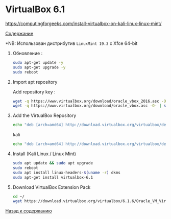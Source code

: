 # VirtualBox 6.1
https://computingforgeeks.com/install-virtualbox-on-kali-linux-linux-mint/

[Содержание](../README.md)

*NB: Использован дистрибутив `LinuxMint 19.3` с Xfce 64-bit

1. Обновление :

    ```bash
    sudo apt-get update -y
    sudo apt-get upgrade -y
    sudo reboot
    ```

2. Import apt repository
   
   Add repository key :

    ```bash
    wget -q https://www.virtualbox.org/download/oracle_vbox_2016.asc -O- | sudo apt-key add -
    wget -q https://www.virtualbox.org/download/oracle_vbox.asc -O- | sudo apt-key add -
    ```

3. Add the VirtualBox Repository

    ```bash
    echo "deb [arch=amd64] http://download.virtualbox.org/virtualbox/debian bionic contrib" | sudo tee /etc/apt/sources.list.d/virtualbox.list
    ```
    kali
    
    ```bash 
    echo "deb [arch=amd64] http://download.virtualbox.org/virtualbox/debian buster contrib" | sudo tee /etc/apt/sources.list.d/virtualbox.list
    ```

4. Install (Kali Linux / Linux Mint)
    
   ```bash
   sudo apt update && sudo apt upgrade
   sudo reboot
   sudo apt install linux-headers-$(uname -r) dkms
   sudo apt-get install virtualbox-6.1
   ```

5. Download VirtualBox Extension Pack

    ```bash
    cd ~/
    wget https://download.virtualbox.org/virtualbox/6.1.6/Oracle_VM_VirtualBox_Extension_Pack-6.1.6.vbox-extpack
    ```



[Назад к содержанию](../README.md)
